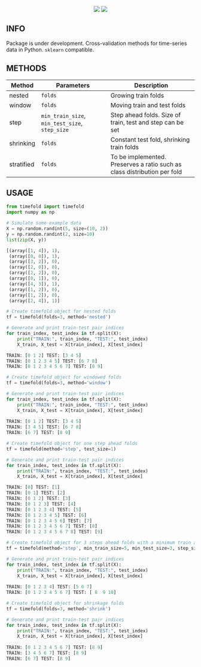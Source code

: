 <p align="center">
  <img src="https://github.com/marnixkoops/timefold/blob/master/img/timefold-logo.png">
  <img src="https://github.com/marnixkoops/timefold/blob/master/img/timefold-methods.png">
</p>

## INFO
Package is under development. Cross-validation methods for time-series data in Python. `sklearn` compatible.

## METHODS
| Method     | Parameters                                          | Description                                                              |
|------------|-----------------------------------------------------|--------------------------------------------------------------------------|
| nested     | `folds`                                             | Growing train folds                                                      |
| window     | `folds`                                             | Moving train and test folds                                              |
| step       | `min_train_size`, `min_test_size`, `step_size` | Step ahead folds. Size of train, test and step can be set                |
| shrinking  | `folds`                                             | Constant test fold, shrinking train folds                                |
| stratified | `folds`                                             | To be implemented. Preserves a ratio such as class distribution per fold |

## USAGE
```python
from timefold import timefold
import numpy as np

# Simulate some example data
X = np.random.randint(5, size=(10, 2))
y = np.random.randint(2, size=10)
list(zip(X, y))

[(array([1, 4]), 1),
 (array([0, 0]), 1),
 (array([3, 2]), 0),
 (array([2, 0]), 0),
 (array([2, 2]), 0),
 (array([0, 1]), 0),
 (array([4, 3]), 1),
 (array([1, 2]), 0),
 (array([1, 2]), 0),
 (array([2, 4]), 1)]

# Create timefold object for nested folds
tf = timefold(folds=3, method='nested')

# Generate and print train-test pair indices
for train_index, test_index in tf.split(X):
    print("TRAIN:", train_index, "TEST:", test_index)
    X_train, X_test = X[train_index], X[test_index]

TRAIN: [0 1 2] TEST: [3 4 5]
TRAIN: [0 1 2 3 4 5] TEST: [6 7 8]
TRAIN: [0 1 2 3 4 5 6 7] TEST: [8 9]

# Create timefold object for windowed folds
tf = timefold(folds=3, method='window')

# Generate and print train-test pair indices
for train_index, test_index in tf.split(X):
    print("TRAIN:", train_index, "TEST:", test_index)
    X_train, X_test = X[train_index], X[test_index]
    
TRAIN: [0 1 2] TEST: [3 4 5]
TRAIN: [3 4 5] TEST: [6 7 8]
TRAIN: [6 7] TEST: [8 9]

# Create timefold object for one step ahead folds
tf = timefold(method='step', test_size=1)

# Generate and print train-test pair indices
for train_index, test_index in tf.split(X):
    print("TRAIN:", train_index, "TEST:", test_index)
    X_train, X_test = X[train_index], X[test_index]

TRAIN: [0] TEST: [1]
TRAIN: [0 1] TEST: [2]
TRAIN: [0 1 2] TEST: [3]
TRAIN: [0 1 2 3] TEST: [4]
TRAIN: [0 1 2 3 4] TEST: [5]
TRAIN: [0 1 2 3 4 5] TEST: [6]
TRAIN: [0 1 2 3 4 5 6] TEST: [7]
TRAIN: [0 1 2 3 4 5 6 7] TEST: [8]
TRAIN: [0 1 2 3 4 5 6 7 8] TEST: [9]

# Create timefold object for 3 steps ahead folds with a minimum train and test fold size
tf = timefold(method='step', min_train_size=5, min_test_size=3, step_size=3)

# Generate and print train-test pair indices
for train_index, test_index in tf.split(X):
    print("TRAIN:", train_index, "TEST:", test_index)
    X_train, X_test = X[train_index], X[test_index]
    
TRAIN: [0 1 2 3 4] TEST: [5 6 7]
TRAIN: [0 1 2 3 4 5 6 7] TEST: [ 8  9 10]

# Create timefold object for shrinkage folds
tf = timefold(folds=3, method='shrink')

# Generate and print train-test pair indices
for train_index, test_index in tf.split(X):
    print("TRAIN:", train_index, "TEST:", test_index)
    X_train, X_test = X[train_index], X[test_index]
    
TRAIN: [0 1 2 3 4 5 6 7] TEST: [8 9]
TRAIN: [3 4 5 6 7] TEST: [8 9]
TRAIN: [6 7] TEST: [8 9]
```
